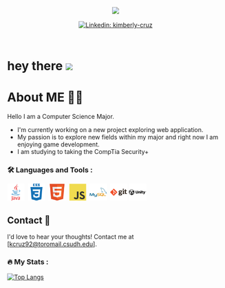 <div id="header" align="center">
  <img src="https://i.giphy.com/media/v1.Y2lkPTc5MGI3NjExMWc1djExdWsxanFsdTVpM3R6OWdiMDg3Yzdna29ldjhnNjg3NXF3MCZlcD12MV9pbnRlcm5hbF9naWZfYnlfaWQmY3Q9Zw/CTX0ivSQbI78A/giphy.gif" width="200"/>
</div>


<p align="center">
  <a href="https://www.linkedin.com/in/kimberly-cruz-349937201">
    <img src="https://img.shields.io/badge/-kimberlycruz-blue?style=flat-square&logo=Linkedin&logoColor=white" alt="Linkedin: kimberly-cruz"/>
  </a>
</p>


<div id="counter" align="center">
<img src="https://komarev.com/ghpvc/?username=KimbCruz&style=flat-square&color=blue" alt=""/>
</div>


<h1>
  hey there
  <img src="https://media.giphy.com/media/hvRJCLFzcasrR4ia7z/giphy.gif" width="30px"/>
</h1>


# About ME 🌟🌙
Hello I am a Computer Science Major.
- I'm currently working on a new project exploring web application.
- My passion is to explore new fields within my major and right now I am enjoying game development.
- I am studying to taking the CompTia Security+ 

### :hammer_and_wrench: Languages and Tools :
<div>
  <img src="https://github.com/devicons/devicon/blob/master/icons/java/java-original-wordmark.svg" title="Java" alt="Java" width="40" height="40"/>&nbsp;
  <img src="https://github.com/devicons/devicon/blob/master/icons/css3/css3-plain-wordmark.svg"  title="CSS3" alt="CSS" width="40" height="40"/>&nbsp;
  <img src="https://github.com/devicons/devicon/blob/master/icons/html5/html5-original.svg" title="HTML5" alt="HTML" width="40" height="40"/>&nbsp;
  <img src="https://github.com/devicons/devicon/blob/master/icons/javascript/javascript-original.svg" title="JavaScript" alt="JavaScript" width="40" height="40"/>&nbsp;
  <img src="https://github.com/devicons/devicon/blob/master/icons/mysql/mysql-original-wordmark.svg" title="MySQL"  alt="MySQL" width="40" height="40"/>&nbsp;
  <img src="https://github.com/devicons/devicon/blob/master/icons/git/git-original-wordmark.svg" title="Git" **alt="Git" width="40" height="40"/>
  <img src="https://github.com/devicons/devicon/blob/master/icons/unity/unity-original-wordmark.svg" title="Unity" alt="Unity" width="40" height="40"/>&nbsp;
</div>

## Contact 📩
I'd love to hear your thoughts! Contact me at [kcruz92@toromail.csudh.edu].

### :fire: My Stats :
[![Top Langs](https://github-readme-stats.vercel.app/api/top-langs/?username=KimbCruz&layout=compact&theme=vision-friendly-dark)](https://github.com/anuraghazra/github-readme-stats)
